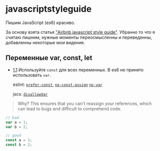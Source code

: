 # javascriptstyleguide
Пишим JavaScript (es6) красиво.

За основу взята статья ["Airbnb javascript style guide"](https://github.com/airbnb/javascript). Убранно то что я считаю лишним, нужные моменты переосмысленны и переведенны, добавленны некоторые мои видения.

## Переменные var, const, let

- [1.1](#1.1) <a name='1.1'></a> Используйте `const` для всех переменных. В es6 не принято использовать `var`.

    eslint: [`prefer-const`](http://eslint.org/docs/rules/prefer-const.html), [`no-const-assign`](http://eslint.org/docs/rules/no-const-assign.html)
    [`no-var`](http://eslint.org/docs/rules/no-var.html)

    jscs: [`disallowVar`](http://jscs.info/rule/disallowVar)

> Why? This ensures that you can't reassign your references, which can lead to bugs and difficult to comprehend code.

```javascript
// bad
var a = 1;
var b = 2;

// good
const a = 1;
const b = 2;
```
